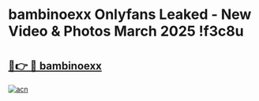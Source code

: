 # bambinoexx Onlyfans Leaked - New Video & Photos March 2025 !f3c8u

# <h2><a href="https://dgwu99.iuczelnia.edu.pl?title=bambinoexx&ref=f3c8u">🔗👉 🔴 bambinoexx</a></h2>

[![acn](https://github.com/user-attachments/assets/0f9c940e-d8b0-45ae-aac7-cd30a18b3e1c)](https://dgwu99.iuczelnia.edu.pl?title=bambinoexx&ref=f3c8u)

